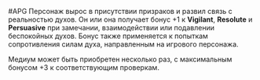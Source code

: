#APG
Персонаж вырос в присутствии призраков и развил связь с реальностью духов. Он или она получает бонус +1 к **Vigilant**, **Resolute** и **Persuasive** при замечании, взаимодействии или подавлении беспокойных духов. Бонус также применяется к попыткам сопротивления силам духа, направленным на игрового персонажа. 

Медиум может быть приобретен несколько раз, с максимальным бонусом +3 к соответствующим проверкам. 